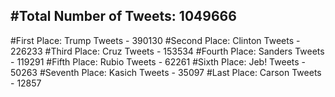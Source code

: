 #Total Number of Tweets: 1049666 
---
#First Place: Trump Tweets - 390130
#Second Place: Clinton Tweets - 226233
#Third Place: Cruz Tweets - 153534
#Fourth Place: Sanders Tweets - 119291
#Fifth Place: Rubio Tweets - 62261
#Sixth Place: Jeb! Tweets - 50263
#Seventh Place: Kasich Tweets - 35097
#Last Place: Carson Tweets - 12857
